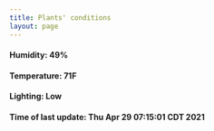 ```yaml
---
title: Plants' conditions
layout: page
---
```



#### Humidity: 49%
#### Temperature: 71F
#### Lighting: Low
#### Time of last update: Thu Apr 29 07:15:01 CDT 2021
